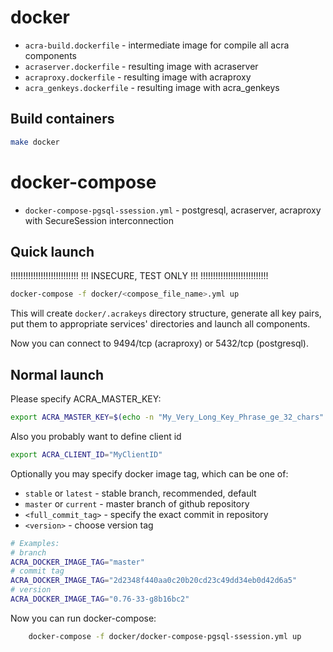 # docker

  * `acra-build.dockerfile` - intermediate image for compile all acra components
  * `acraserver.dockerfile` - resulting image with acraserver
  * `acraproxy.dockerfile` - resulting image with acraproxy
  * `acra_genkeys.dockerfile` - resulting image with acra_genkeys

## Build containers

```bash
make docker
```

# docker-compose

  * `docker-compose-pgsql-ssession.yml` - postgresql, acraserver, acraproxy
    with SecureSession interconnection


## Quick launch

!!!!!!!!!!!!!!!!!!!!!!!!!!!
!!! INSECURE, TEST ONLY !!!
!!!!!!!!!!!!!!!!!!!!!!!!!!!
```bash
docker-compose -f docker/<compose_file_name>.yml up
```
This will create `docker/.acrakeys` directory structure, generate all key pairs,
put them to appropriate services' directories and launch all components.

Now you can connect to 9494/tcp (acraproxy) or 5432/tcp (postgresql).


## Normal launch

Please specify ACRA_MASTER_KEY:
```bash
export ACRA_MASTER_KEY=$(echo -n "My_Very_Long_Key_Phrase_ge_32_chars" | base64)
```

Also you probably want to define client id
```bash
export ACRA_CLIENT_ID="MyClientID"
```

Optionally you may specify docker image tag, which can be one of:
  * `stable` or `latest` - stable branch, recommended, default
  * `master` or `current` - master branch of github repository
  * `<full_commit_tag>` - specify the exact commit in repository
  * `<version>` - choose version tag
```bash
# Examples:
# branch
ACRA_DOCKER_IMAGE_TAG="master"
# commit tag
ACRA_DOCKER_IMAGE_TAG="2d2348f440aa0c20b20cd23c49dd34eb0d42d6a5"
# version
ACRA_DOCKER_IMAGE_TAG="0.76-33-g8b16bc2"
```

Now you can run docker-compose:
```bash
    docker-compose -f docker/docker-compose-pgsql-ssession.yml up
```
